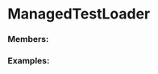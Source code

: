 # <a id="Peeves.TestUtils.ManagedTestLoader">ManagedTestLoader</a>
    


### Members:



### Examples:

